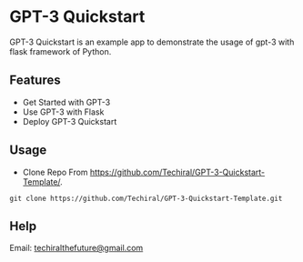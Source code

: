 # GPT-3 Quickstart

GPT-3 Quickstart is an example app to demonstrate the usage of gpt-3 with flask framework of Python.

## Features

-   Get Started with GPT-3
-   Use GPT-3 with Flask
-   Deploy GPT-3 Quickstart

## Usage

- Clone Repo From https://github.com/Techiral/GPT-3-Quickstart-Template/.
```
git clone https://github.com/Techiral/GPT-3-Quickstart-Template.git
```

## Help

Email: techiralthefuture@gmail.com
